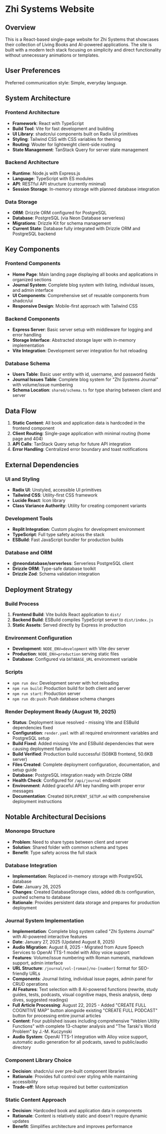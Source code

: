 # Zhi Systems Website

## Overview

This is a React-based single-page website for Zhi Systems that showcases their collection of Living Books and AI-powered applications. The site is built with a modern tech stack focusing on simplicity and direct functionality without unnecessary animations or templates.

## User Preferences

Preferred communication style: Simple, everyday language.

## System Architecture

### Frontend Architecture
- **Framework**: React with TypeScript
- **Build Tool**: Vite for fast development and building
- **UI Library**: shadcn/ui components built on Radix UI primitives
- **Styling**: Tailwind CSS with CSS variables for theming
- **Routing**: Wouter for lightweight client-side routing
- **State Management**: TanStack Query for server state management

### Backend Architecture
- **Runtime**: Node.js with Express.js
- **Language**: TypeScript with ES modules
- **API**: RESTful API structure (currently minimal)
- **Session Storage**: In-memory storage with planned database integration

### Data Storage
- **ORM**: Drizzle ORM configured for PostgreSQL
- **Database**: PostgreSQL (via Neon Database serverless)
- **Migrations**: Drizzle Kit for schema management
- **Current State**: Database fully integrated with Drizzle ORM and PostgreSQL backend

## Key Components

### Frontend Components
- **Home Page**: Main landing page displaying all books and applications in organized sections
- **Journal System**: Complete blog system with listing, individual issues, and admin interface
- **UI Components**: Comprehensive set of reusable components from shadcn/ui
- **Responsive Design**: Mobile-first approach with Tailwind CSS

### Backend Components
- **Express Server**: Basic server setup with middleware for logging and error handling
- **Storage Interface**: Abstracted storage layer with in-memory implementation
- **Vite Integration**: Development server integration for hot reloading

### Database Schema
- **Users Table**: Basic user entity with id, username, and password fields
- **Journal Issues Table**: Complete blog system for "Zhi Systems Journal" with volume/issue numbering
- **Schema Location**: `shared/schema.ts` for type sharing between client and server

## Data Flow

1. **Static Content**: All book and application data is hardcoded in the frontend component
2. **Client Routing**: Single-page application with minimal routing (home page and 404)
3. **API Calls**: TanStack Query setup for future API integration
4. **Error Handling**: Centralized error boundary and toast notifications

## External Dependencies

### UI and Styling
- **Radix UI**: Unstyled, accessible UI primitives
- **Tailwind CSS**: Utility-first CSS framework
- **Lucide React**: Icon library
- **Class Variance Authority**: Utility for creating component variants

### Development Tools
- **Replit Integration**: Custom plugins for development environment
- **TypeScript**: Full type safety across the stack
- **ESBuild**: Fast JavaScript bundler for production builds

### Database and ORM
- **@neondatabase/serverless**: Serverless PostgreSQL client
- **Drizzle ORM**: Type-safe database toolkit
- **Drizzle Zod**: Schema validation integration

## Deployment Strategy

### Build Process
1. **Frontend Build**: Vite builds React application to `dist/`
2. **Backend Build**: ESBuild compiles TypeScript server to `dist/index.js`
3. **Static Assets**: Served directly by Express in production

### Environment Configuration
- **Development**: `NODE_ENV=development` with Vite dev server
- **Production**: `NODE_ENV=production` serving static files
- **Database**: Configured via `DATABASE_URL` environment variable

### Scripts
- `npm run dev`: Development server with hot reloading
- `npm run build`: Production build for both client and server
- `npm run start`: Production server
- `npm run db:push`: Push database schema changes

### Render Deployment Ready (August 19, 2025)
- **Status**: Deployment issue resolved - missing Vite and ESBuild dependencies fixed
- **Configuration**: `render.yaml` with all required environment variables and PostgreSQL setup
- **Build Fixed**: Added missing Vite and ESBuild dependencies that were causing deployment failures
- **Build Verified**: Production build successful (508KB frontend, 50.6KB server)
- **Files Created**: Complete deployment configuration, documentation, and setup guide
- **Database**: PostgreSQL integration ready with Drizzle ORM
- **Health Check**: Configured for `/api/journal` endpoint
- **Environment**: Added graceful API key handling with proper error messages
- **Documentation**: Created `DEPLOYMENT_SETUP.md` with comprehensive deployment instructions

## Notable Architectural Decisions

### Monorepo Structure
- **Problem**: Need to share types between client and server
- **Solution**: Shared folder with common schema and types
- **Benefit**: Type safety across the full stack

### Database Integration
- **Implementation**: Replaced in-memory storage with PostgreSQL database
- **Date**: January 26, 2025
- **Changes**: Created DatabaseStorage class, added db.ts configuration, pushed schema to database
- **Rationale**: Provides persistent data storage and prepares for production deployment

### Journal System Implementation
- **Implementation**: Complete blog system called "Zhi Systems Journal" with AI-powered interactive features
- **Date**: January 27, 2025 (Updated August 8, 2025)
- **Audio Migration**: August 8, 2025 - Migrated from Azure Speech Services to OpenAI TTS-1 model with Alloy voice support
- **Features**: Volume/issue numbering with Roman numerals, markdown support, admin interface
- **URL Structure**: `/journal/vol-[roman]/no-[number]` format for SEO-friendly URLs
- **Components**: Journal listing, individual issue pages, admin panel for CRUD operations
- **AI Features**: Text selection with 8 AI-powered functions (rewrite, study guides, tests, podcasts, visual cognitive maps, thesis analysis, deep dives, suggested readings)
- **Full Article Processing**: August 22, 2025 - Added "CREATE FULL COGNITIVE MAP" button alongside existing "CREATE FULL PODCAST" button for processing entire journal articles
- **Content**: Four published issues including comprehensive "Veblen Utility Functions" with complete 13-chapter analysis and "The Tarski's World Problem" by J.-M. Kuczynski
- **Audio System**: OpenAI TTS-1 integration with Alloy voice support, automatic audio generation for all podcasts, saved to public/audio directory

### Component Library Choice
- **Decision**: shadcn/ui over pre-built component libraries
- **Rationale**: Provides full control over styling while maintaining accessibility
- **Trade-off**: More setup required but better customization

### Static Content Approach
- **Decision**: Hardcoded book and application data in components
- **Rationale**: Content is relatively static and doesn't require dynamic updates
- **Benefit**: Simplifies architecture and improves performance